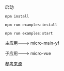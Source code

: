 启动
```
npm install

npm run examples:install

npm run examples:start

```

主应用---> micro-main-yf

子应用---> micro-vue

[参考来源](https://juejin.cn/post/6844904158085021704)
